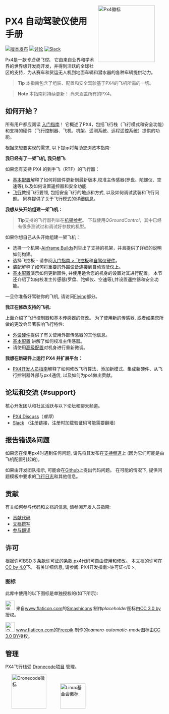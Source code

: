 <div style="float:right; padding:10px; margin-right:20px;"><a href="http://px4.io/"><img src="../assets/site/logo_pro_small.png" title="Px4徽标" width="180px" /></a></div>

# PX4 自动驾驶仪使用手册

[![版本发布](https://img.shields.io/github/release/PX4/Firmware.svg)](https://github.com/PX4/Firmware/releases) [![讨论](https://img.shields.io/badge/discuss-px4-ff69b4.svg)](http://discuss.px4.io/) [![Slack](https://px4-slack.herokuapp.com/badge.svg)](http://slack.px4.io)

Px4是一款*专业级飞控*。 它由来自业界和学术界的世界级开发商开发，并得到活跃的全球社区的支持，为从赛车和货运无人机到地面车辆和潜水器的各种车辆提供动力。

> **Tip** 本指南包含了组装、配置和安全驾驶基于PX4的飞机所需的一切。

<span></span>

> **Note** 本指南将持续更新！ 尚未涵盖所有的PX4。

## 如何开始？

所有用户都应阅读 [入门指南](getting_started/README.md)！ 它概述了PX4，包括飞行栈（飞行模式和安全功能）和支持的硬件（飞行控制器、飞机、机架、遥测系统、远程遥控系统）提供的功能。

根据您想要实现的需求, 以下提示将帮助您浏览本指南:

**我已经有了一架飞机, 我只想飞:**

如果您有支持 PX4 的到手飞（RTF）的飞行器：

- [基本配置](config/README.md)解释了如何将固件更新到最新版本,校准主传感器(罗盘、陀螺仪、空速等),以及如何设置遥控器和安全功能.
- [飞行](flying/README.md)教授飞行要领, 包括安全飞行的地点和方式, 以及如何调试武装和飞行问题。 同样提供了关于飞行模式的详细信息。

**我想从头开始组建一架飞机：**

> **Tip**支持的飞行器列举在[机架参考](airframes/airframe_reference.md)。 下载使用*QGroundControl*，其中已经有很多测试过和调试好参数的机型。

如果你想自己从头开始组建一架飞机：

- 选择一个机架-[Airframe Builds](airframes/README.md)列举出了支持的机架，并且提供了详细的说明如何构建。
- 选择飞控板 - 请参阅[入门指南 > 飞控板](getting_started/flight_controller_selection.md)和[自驾仪硬件](flight_controller/README.md)。
- [装配](assembly/README.md)解释了如何将重要的外围设备连接到自动驾驶仪上。
- [基本配置](config/README.md)演示如何更新固件, 并使用适合您的机身的设置对其进行配置。 本节还介绍了如何校准主传感器(罗盘、陀螺仪、空速等),并设置遥控器和安全功能。

一旦你准备好驾驶你的飞机, 请访问[Flying](flying/README.md)部分。

**我正在修改支持的飞机:**

上面介绍了飞行控制器和基本传感器的修改。 为了使用新的传感器, 或者如果您所做的更改会显著影响飞行特性:

- [外设硬件](peripherals/README.md)提供了有关使用外部传感器的其他信息。
- [基本配置](config/README.md) 讲解了如何校准主传感器。
- 请使用[高级配置](advanced_config/README.md)对机身进行重新微调。

**我想在新硬件上运行 PX4 并扩展平台：**

- [PX4开发人员指南](http://dev.px4.io/)解释了如何修改飞行算法、添加新模式、集成新硬件、从飞行控制器外部与px4通信, 以及如何为px4做出贡献。

## 论坛和交流 {#support}

核心开发团队和社区活跃与以下论坛和聊天频道。

- [PX4 Discuss](http://discuss.px4.io/)（*推荐*）
- [Slack](http://slack.px4.io) （注册链接，注册时加载验证码可能需要翻墙）

## 报告错误&问题

如果您在使用px4时遇到任何问题, 请先将其发布在[支持频道](#support)上 (因为它们可能是由飞机配置引起的)。

如果由开发团队指示, 可能会在[Github](https://github.com/PX4/Firmware/issues)上提出代码问题。 在可能的情况下, 提供问题模板中要求的[飞行日志](getting_started/flight_reporting.md)和其他信息。

## 贡献

有关如何参与代码和文档的信息, 请参阅开发人员指南:

- [贡献代码](https://dev.px4.io/en/contribute/)
- [文档撰写](https://dev.px4.io/en/contribute/docs.html)
- [参与翻译](https://dev.px4.io/en/contribute/docs.html)

## 许可

根据许可[BSD 3 条款许可证](https://opensource.org/licenses/BSD-3-Clause)的条款,px4代码可自由使用和修改。 本文档的许可在[CC by 4.0](https://creativecommons.org/licenses/by/4.0/)下。 有关详细信息, 请参阅: PX4开发指南>许可证</0 >。</p> 

### 图标

此库中使用的以下图标是单独授权的(如下所示):

<img src="../assets/site/position_fixed.svg" title="需要定位修复（例如GPS）" width="30px" /> 来自<a href="https://www.flaticon.com/" title="Flaticon">www.flaticon.com</a>的<a href="https://www.flaticon.com/authors/smashicons" title="Smashicons">Smashicons</a> 制作<em>placeholder</em>图标由<a href="http://creativecommons.org/licenses/by/3.0/" title="Creative Commons BY 3.0" target="_blank">CC 3.0 by</a>授权。

<img src="../assets/site/automatic_mode.svg" title="自动模式" width="30px" /> <a href="https://www.flaticon.com/" title="Flaticon">www.flaticon.com</a>的<a href="http://www.freepik.com" title="Freepik">Freepik</a> 制作的<em>camera-automatic-mode</em>图标由<a href="http://creativecommons.org/licenses/by/3.0/" title="Creative Commons BY 3.0" target="_blank">CC 3.0 BY</a>授权。

## 管理

PX4飞行栈受 [Dronecode项目](https://www.dronecode.org/) 管理。

<a href="https://www.dronecode.org/" style="padding:20px"><img src="https://mavlink.io/assets/site/logo_dronecode.png" alt="Dronecode徽标" width="110px"/></a>
<a href="https://www.linuxfoundation.org/projects" style="padding:20px;"><img src="https://mavlink.io/assets/site/logo_linux_foundation.png" alt="Linux基金会徽标" width="80px" /></a>

<div style="padding:10px">&nbsp;</div>
